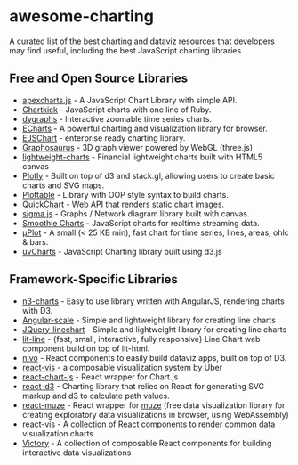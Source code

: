 # awesome-charting

A curated list of the best charting and dataviz resources that developers may find useful, including the best JavaScript charting libraries

## Free and Open Source Libraries

- [apexcharts.js](https://github.com/apexcharts/apexcharts.js) - A JavaScript Chart Library with simple API.
- [Chartkick](https://github.com/ankane/chartkick) - JavaScript charts with one line of Ruby.
- [dygraphs](https://github.com/danvk/dygraphs) - Interactive zoomable time series charts.
- [ECharts](https://github.com/ecomfe/echarts) - A powerful charting and visualization library for browser.
- [EJSChart](https://github.com/EmpriseCorporation/EJSCharts) - enterprise ready charting library.
- [Graphosaurus](https://github.com/frewsxcv/graphosaurus) - 3D graph viewer powered by WebGL (three.js)
- [lightweight-charts](https://github.com/tradingview/lightweight-charts) - Financial lightweight charts built with HTML5 canvas
- [Plotly](https://github.com/plotly/plotly.js) - Built on top of d3 and stack.gl, allowing users to create basic charts and SVG maps.
- [Plottable](https://github.com/palantir/plottable) - Library with OOP style syntax to build charts.
- [QuickChart](https://github.com/typpo/quickchart) - Web API that renders static chart images.
- [sigma.js](https://github.com/jacomyal/sigma.js) - Graphs / Network diagram library built with canvas.
- [Smoothie Charts](https://github.com/joewalnes/smoothie) - JavaScript charts for realtime streaming data.
- [μPlot](https://github.com/leeoniya/uPlot) - A small (< 25 KB min), fast chart for time series, lines, areas, ohlc & bars.
- [uvCharts](https://github.com/imaginea/uvCharts) - JavaScript Charting library built using d3.js

## Framework-Specific Libraries

- [n3-charts](https://github.com/n3-charts/line-chart) - Easy to use library written with AngularJS, rendering charts with D3.
- [Angular-scale](https://github.com/kirillstepkin/scale) - Simple and lightweight library for creating line charts
- [JQuery-linechart](https://github.com/kirillstepkin/jquery-linechart) - Simple and lightweight library for creating line charts
- [lit-line](https://github.com/apinet/lit-line) - {fast, small, interactive, fully responsive} Line Chart web component build on top of lit-html.
- [nivo](https://github.com/plouc/nivo) - React components to easily build dataviz apps, built on top of D3.
- [react-vis](https://github.com/uber/react-vis) - a composable visualization system by Uber
- [react-chart-js](https://github.com/jerairrest/react-chartjs-2) - React wrapper for Chart.js
- [react-d3](https://github.com/esbullington/react-d3) - Charting library that relies on React for generating SVG markup and d3 to calculate path values.
- [react-muze](https://github.com/chartshq/react-muze) - React wrapper for [muze](https://muzejs.org/) (free data visualization library for creating exploratory data visualizations in browser, using WebAssembly)
- [react-vis](https://github.com/uber-common/react-vis) - A collection of React components to render common data visualization charts
- [Victory](https://github.com/FormidableLabs/victory) - A collection of composable React components for building interactive data visualizations
